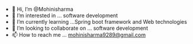 - 👋 Hi, I’m @Mohinisharma
- 👀 I’m interested in ... software development
- 🌱 I’m currently learning ...Spring boot framework and Web technologies
- 💞️ I’m looking to collaborate on ... software development
- 📫 How to reach me ... mohinisharma9289@gmail.com

<!---
Mohinisharmadei/Mohinisharmadei is a ✨ special ✨ repository because its `README.md` (this file) appears on your GitHub profile.
You can click the Preview link to take a look at your changes.
--->
